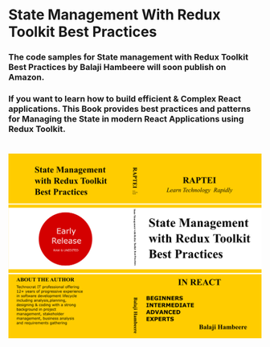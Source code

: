 # State Management With Redux Toolkit Best Practices

### The code samples for State management with  Redux Toolkit Best Practices by Balaji Hambeere will soon publish on Amazon.

### If you want to learn how to build efficient & Complex React applications. This Book provides best practices and patterns for Managing the State in modern React Applications using Redux Toolkit.

#


![State Management With Redux Toolkit Best Practices](Book-Cover.png)
